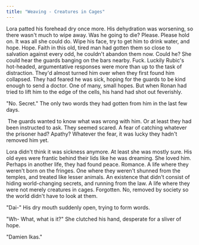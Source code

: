 ```yaml
---
title: "Weaving - Creatures in Cages"
---
```

Lora patted his forehead dry once more. His dehydration was worsening, so there wasn't much to wipe away. Was he going to die? Please. Please hold on. It was all she could do. Wipe his face, try to get him to drink water, and hope. Hope. Faith in this old, tired man had gotten them so close to salvation against every odd, he couldn't abandon them now. Could he? She could hear the guards banging on the bars nearby. Fuck. Luckily Rubic's hot-headed, argumentative responses were more than up to the task of distraction. They'd almost turned him over when they first found him collapsed. They had feared he was sick, hoping for the guards to be kind enough to send a doctor. One of many, small hopes. But when Ronan had tried to lift him to the edge of the cells, his hand had shot out feverishly.

"No. Secret." The only two words they had gotten from him in the last few days.

 The guards wanted to know what was wrong with him. Or at least they had been instructed to ask. They seemed scared. A fear of catching whatever the prisoner had? Apathy? Whatever the fear, it was lucky they hadn't removed him yet.

Lora didn't think it was sickness anymore. At least she was mostly sure. His old eyes were frantic behind their lids like he was dreaming. She loved him. Perhaps in another life, they had found peace. Romance. A life where they weren't born on the fringes. One where they weren't shunned from the temples, and treated like lesser animals. An existence that didn't consist of hiding world-changing secrets, and running from the law. A life where they were not merely creatures in cages. Forgotten. No, removed by society so the world didn't have to look at them.

"Dai-" His dry mouth suddenly open, trying to form words.

"Wh- What, what is it?" She clutched his hand, desperate for a sliver of hope.

"Damien Ikas."